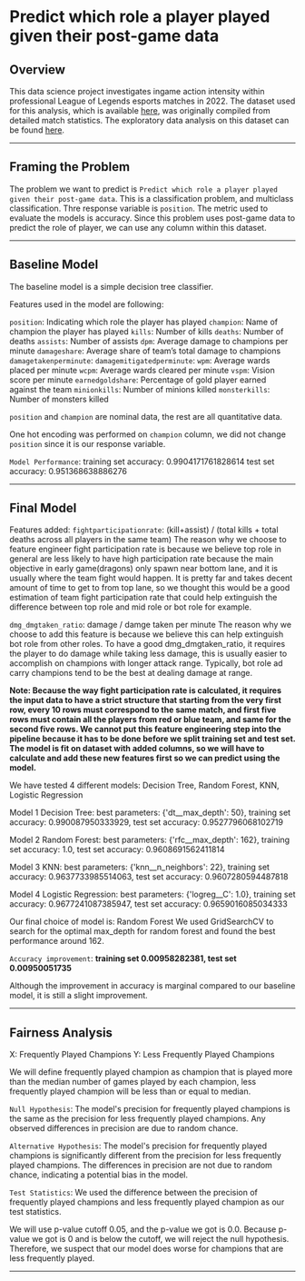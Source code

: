# Predict which role a player played given their post-game data

## Overview
This data science project investigates ingame action intensity within professional League of Legends esports matches in 2022. The dataset used for this analysis, which is available [here](https://oracleselixir.com/tools/downloads), was originally compiled from detailed match statistics. The exploratory data analysis on this dataset can be found [here](https://shinyagroove.github.io/LoL-Esports-Action-Analysis/).

---

## Framing the Problem

The problem we want to predict is `Predict which role a player played given their post-game data`. This is a classification problem, and multiclass classification. Thre response variable is `position`. The metric used to evaluate the models is accuracy. Since this problem uses post-game data to predict the role of player, we can use any column within this dataset.

---


## Baseline Model


The baseline model is a simple decision tree classifier. 

Features used in the model are following:

`position`: Indicating which role the player has played
`champion`: Name of champion the player has played
`kills`: Number of kills
`deaths`: Number of deaths
`assists`: Number of assists
`dpm`: Average damage to champions per minute
`damageshare`: Average share of team’s total damage to champions
`damagetakenperminute`: 
`damagemitigatedperminute`: 
`wpm`: Average wards placed per minute
`wcpm`: Average wards cleared per minute
`vspm`: Vision score per minute
`earnedgoldshare`: Percentage of gold player earned against the team
`minionkills`: Number of minions killed
`monsterkills`: Number of monsters killed


`position` and `champion` are nominal data, the rest are all quantitative data.

One hot encoding was performed on `champion` column, we did not change `position` since it is our response variable.

`Model Performance`:
training set accuracy: 0.9904171761828614
test set accuracy: 0.951368638886276


---


## Final Model

Features added:
`fightparticipationrate`: (kill+assist) / (total kills + total deaths across all players in the same team)
The reason why we choose to feature engineer fight participation rate is because we believe top role in general are less likely to have high participation rate because the main objective in early game(dragons) only spawn near bottom lane, and it is usually where the team fight would happen. It is pretty far and takes decent amount of time to get to from top lane, so we thought this would be a good estimation of team fight participation rate that could help extinguish the difference between top role and mid role or bot role for example.


`dmg_dmgtaken_ratio`: damage / damge taken per minute
The reason why we choose to add this feature is because we believe this can help extinguish bot role from other roles. To have a good dmg_dmgtaken_ratio, it requires the player to do damage while taking less damage, this is usually easier to accomplish on champions with longer attack range. Typically, bot role ad carry champions tend to be the best at dealing damage at range.



**Note: Because the way fight participation rate is calculated, it requires the input data to have a strict structure that starting from the very first row, every 10 rows must correspond to the same match, and first five rows must contain all the players from red or blue team, and same for the second five rows. We cannot put this feature engineering step into the pipeline because it has to be done before we split training set and test set. The model is fit on dataset with added columns, so we will have to calculate and add these new features first so we can predict using the model.**


We have tested 4 different models: Decision Tree, Random Forest, KNN, Logistic Regression

Model 1 Decision Tree: best parameters: {'dt__max_depth': 50}, training set accuracy: 0.990087950333929, test set accuracy: 0.9527796068102719

Model 2 Random Forest: best parameters: {'rfc__max_depth': 162}, training set accuracy: 1.0, test set accuracy: 0.9608691562411814

Model 3 KNN: best parameters: {'knn__n_neighbors': 22}, training set accuracy: 0.9637733985514063, test set accuracy: 0.9607280594487818

Model 4 Logistic Regression: best parameters: {'logreg__C': 1.0}, training set accuracy: 0.9677241087385947, test set accuracy: 0.9659016085034333


Our final choice of model is: Random Forest
We used GridSearchCV to search for the optimal max_depth for random forest and found the best performance around 162.

`Accuracy improvement`:
**training set 0.00958282381, test set 0.00950051735**

Although the improvement in accuracy is marginal compared to our baseline model, it is still a slight improvement.


---


## Fairness Analysis


X: Frequently Played Champions
Y: Less Frequently Played Champions

We will define frequently played champion as champion that is played more than the median number of games played by each champion, less frequently played champion will be less than or equal to median.

`Null Hypothesis`:
The model's precision for frequently played champions is the same as the precision for less frequently played champions. Any observed differences in precision are due to random chance.

`Alternative Hypothesis`:
The model's precision for frequently played champions is significantly different from the precision for less frequently played champions. The differences in precision are not due to random chance, indicating a potential bias in the model.

`Test Statistics`:
We used the difference between the precision of frequently played champions and less frequently played champion as our test statistics.

We will use p-value cutoff 0.05, and the p-value we got is 0.0. Because p-value we got is 0 and is below the cutoff, we will reject the null hypothesis. Therefore, we suspect that our model does worse for champions that are less frequently played.




---